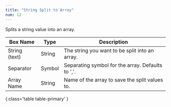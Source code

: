 ```yaml
---
title: "String Split to Array"
num: 12
---
```


Splits a string value into an array.

| Box Name | Type | Description | 
|-------|--------|--------|
| String (text) | String | The string you want to be split into an array. |
| Separator | Symbol | Separating symbol for the array. Defaults to ','. |
| Array Name | String | Name of the array to save the split values to. |
{:class='table table-primary' }







